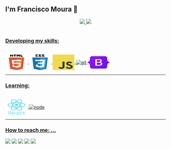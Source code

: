 ## I'm Francisco Moura 👋

<div align="center">
  <a href="https://github.com/chicaofmp">
  <img height="180em" src="https://github-readme-stats.vercel.app/api?username=chicaofmp&show_icons=true&theme=gotham&include_all_commits=true&count_private=true"/>
  <img height="180em" src="https://github-readme-stats.vercel.app/api/top-langs/?username=chicaofmp&layout=compact&langs_count=7&theme=gotham"/>
</div>
<br>

 ### Developing my skills:
<div style="display: inline_block"><br>
  <img align="center" alt="HTML" height="50" width="70" src="https://raw.githubusercontent.com/devicons/devicon/master/icons/html5/html5-original-wordmark.svg">
  <img align="center" alt="CSS" height="50" width="70" src="https://raw.githubusercontent.com/devicons/devicon/master/icons/css3/css3-original-wordmark.svg">
  <img align="center" alt="Js" height="50" width="70" src="https://raw.githubusercontent.com/devicons/devicon/master/icons/javascript/javascript-original.svg">
  <img align="center" alt="git" height="50" width="70" src="https://camo.githubusercontent.com/fbfcb9e3dc648adc93bef37c718db16c52f617ad055a26de6dc3c21865c3321d/68747470733a2f2f7777772e766563746f726c6f676f2e7a6f6e652f6c6f676f732f6769742d73636d2f6769742d73636d2d69636f6e2e737667">
   <img align="center" alt="HTML" height="50" width="70" src="https://raw.githubusercontent.com/devicons/devicon/master/icons/bootstrap/bootstrap-original.svg">
</div>
<hr>

 ### Learning:
<div style="display: inline_block"><br>
  <img align="center" alt="react" height="50" width="70" src="https://raw.githubusercontent.com/devicons/devicon/master/icons/react/react-original-wordmark.svg">
  <img align="center" alt="node" height="50" width="70" src="https://camo.githubusercontent.com/900baefb89e187c8b32cdbb3b440d1502fe8f30a1a335cc5dc5868af0142f8b1/68747470733a2f2f63646e2e6a7364656c6976722e6e65742f67682f64657669636f6e732f64657669636f6e2f69636f6e732f6e6f64656a732f6e6f64656a732d6f726967696e616c2e737667">


</div>
<hr>

### How to reach me: ...
<div> 
  <a href="https://www.instagram.com/novo_chico_/" target="_blank"><img src="https://img.shields.io/badge/-Instagram-%23E4405F?style=for-the-badge&logo=instagram&logoColor=white" target="_blank"></a>
  <a href = "mailto:chicaofmp@hotmail.com"><img src="https://img.shields.io/badge/Microsoft_Outlook-0078D4?style=for-the-badge&logo=microsoft-outlook&logoColor=white" target="_blank"></a>
  <a href = "mailto:chacalfmp@gmail.com"><img src="https://img.shields.io/badge/Gmail-D14836?style=for-the-badge&logo=gmail&logoColor=white" target="_blank"></a>
  <a href="https://www.linkedin.com/in/chicaofmp" target="_blank"><img src="https://img.shields.io/badge/-LinkedIn-%230077B5?style=for-the-badge&logo=linkedin&logoColor=white" target="_blank"></a>  
   <a href="https://github.com/chicaofmp" target="_blank"><img src="https://img.shields.io/badge/GitHub-100000?style=for-the-badge&logo=github&logoColor=white" target="_blank"></a>  
  
</div>

  

 


